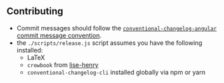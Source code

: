 ## Contributing

* Commit messages should follow the [`conventional-changelog-angular` commit message convention](https://github.com/angular/angular/blob/master/CONTRIBUTING.md#commit).
* the `./scripts/release.js` script assumes you have the following installed:
  * LaTeX
  * `crowbook` from [lise-henry](https://github.com/lise-henry/crowbook)
  * `conventional-changelog-cli` installed globally via npm or yarn
